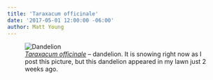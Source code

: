 ```yaml
---
title: 'Taraxacum officinale'
date: '2017-05-01 12:00:00 -06:00'
author: Matt Young
---
```

<figure>
<img src="/PT/uploads/2017/DSC01231_Dandelion_600.JPG" alt="Dandelion"/>
<figcaption>
<a href="https://www.swcoloradowildflowers.com/Yellow%20Enlarged%20Photo%20Pages/taraxacum%20officinale.htm"><i>Taraxacum officinale</i></a> &ndash; dandelion. It is snowing right now as I post this picture, but this dandelion appeared in my lawn just 2 weeks ago.</figcaption>
</figure>

